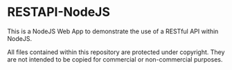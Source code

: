 # RESTAPI-NodeJS

This is a NodeJS Web App to demonstrate the use of a RESTful API within NodeJS.

All files contained within this repository are protected under copyright. They are not intended to be copied for commercial or non-commercial purposes.
